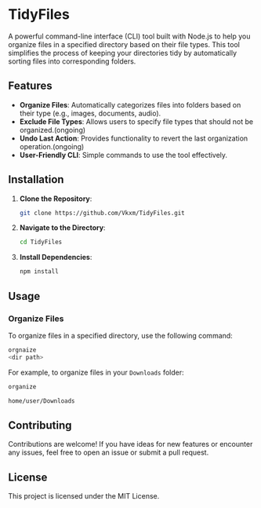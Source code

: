 # TidyFiles

A powerful command-line interface (CLI) tool built with Node.js to help you organize files in a specified directory based on their file types. This tool simplifies the process of keeping your directories tidy by automatically sorting files into corresponding folders.

## Features

- **Organize Files**: Automatically categorizes files into folders based on their type (e.g., images, documents, audio).
- **Exclude File Types**: Allows users to specify file types that should not be organized.(ongoing)
- **Undo Last Action**: Provides functionality to revert the last organization operation.(ongoing)
- **User-Friendly CLI**: Simple commands to use the tool effectively.

## Installation

1. **Clone the Repository**:

   ```bash
   git clone https://github.com/Vkxm/TidyFiles.git
   ```

2. **Navigate to the Directory**:

   ```bash
   cd TidyFiles
   ```

3. **Install Dependencies**:

   ```bash
   npm install
   ```

## Usage

### Organize Files

To organize files in a specified directory, use the following command:

```bash
orgnaize 
<dir path>
```

For example, to organize files in your `Downloads` folder:

```bash
organize 

home/user/Downloads
```

<!-- ### Exclude a File Type

You can exclude specific file types using the `--exclude` flag:

```bash
node organize.js <directory_path> --exclude <file_extension>
```

For example, to exclude `.txt` files:

```bash
node organize.js ~/Downloads --exclude txt
```

### Undo Last Organization

To undo the last organization action, simply run:

```bash
node organize.js undo
```

This will revert your directory to its previous state before the last organization.

## Examples

1. Organizing files in the `Documents` folder:

   ```bash
   node organize.js ~/Documents
   ```

2. Organizing files while excluding `.mp3` files:

   ```bash
   node organize.js ~/Documents --exclude mp3
   ```

3. Undoing the last organization action in the `Downloads` folder:

   ```bash
   node organize.js undo
   ``` -->

## Contributing

Contributions are welcome! If you have ideas for new features or encounter any issues, feel free to open an issue or submit a pull request.

## License

This project is licensed under the MIT License.

